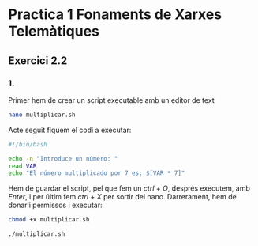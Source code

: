 # Practica 1 Fonaments de Xarxes Telemàtiques
## Exercici 2.2
### 1. 
Primer hem de crear un script executable amb un editor de text
```bash
nano multiplicar.sh
```
Acte seguit fiquem el codi a executar:
```bash
#!/bin/bash

echo -n "Introduce un número: "
read VAR
echo "El número multiplicado por 7 es: $[VAR * 7]"
```

Hem de guardar el script, pel que fem un _ctrl + O_, després executem, amb _Enter_, i per últim fem _ctrl + X_ per sortir del nano.
Darrerament, hem de donarli permissos i executar: 
```bash
chmod +x multiplicar.sh

./multiplicar.sh
```
